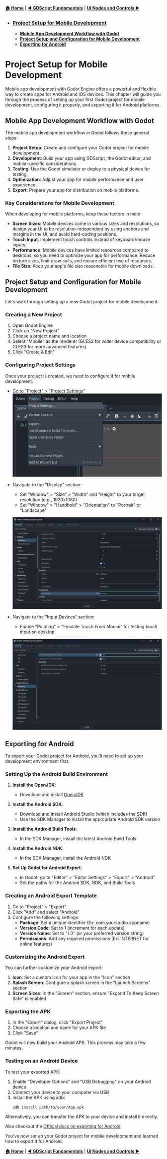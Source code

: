 [**🏠 Home**](../README.md) | [**◀️ GDScript Fundamentals**](../03_GDScript_Fundamentals/03_GDScript_Fundamentals.md) | [**UI Nodes and Controls ▶️**](../05_UI_Nodes_and_Controls/05_UI_Nodes_and_Controls.md)



- ### [**Project Setup for Mobile Development**](#project-setup-for-mobile-development-1)
    - [**Mobile App Development Workflow with Godot**](#mobile-app-development-workflow-with-godot)
    - [**Project Setup and Configuration for Mobile Development**](#project-setup-and-configuration-for-mobile-development)
    - [**Exporting for Android**](#exporting-for-android)



# **Project Setup for Mobile Development**

Mobile app development with Godot Engine offers a powerful and flexible way to create apps for Android and iOS devices. This chapter will guide you through the process of setting up your first Godot project for mobile development, configuring it properly, and exporting it for Android platforms.

## **Mobile App Development Workflow with Godot**

The mobile app development workflow in Godot follows these general steps:

1. **Project Setup**: Create and configure your Godot project for mobile development.
2. **Development**: Build your app using GDScript, the Godot editor, and mobile-specific considerations.
3. **Testing**: Use the Godot simulator or deploy to a physical device for testing.
4. **Optimization**: Adjust your app for mobile performance and user experience.
5. **Export**: Prepare your app for distribution on mobile platforms.

### Key Considerations for Mobile Development

When developing for mobile platforms, keep these factors in mind:

- **Screen Sizes**: Mobile devices come in various sizes and resolutions, so design your UI to be resolution-independent by using anchors and margins in the UI, and avoid hard-coding positions.
- **Touch Input**: Implement touch controls instead of keyboard/mouse inputs.
- **Performance**: Mobile devices have limited resources compared to desktops, so you need to optimize your app for performance. Reduce texture sizes, limit draw calls, and ensure efficient use of resources.
- **File Size**: Keep your app's file size reasonable for mobile downloads.

## **Project Setup and Configuration for Mobile Development**

Let's walk through setting up a new Godot project for mobile development.

### Creating a New Project

1. Open Godot Engine
2. Click on "New Project"
3. Choose a project name and location
4. Select "Mobile" as the renderer (GLES2 for wider device compatibility or GLES3 for more advanced features)
5. Click "Create & Edit"

### Configuring Project Settings

Once your project is created, we need to configure it for mobile development:

- Go to "Project" > "Project Settings"
   ![alt text](./img/image.png)

- Navigate to the "Display" section:
   - Set "Window" > "Size" > "Width" and "Height" to your target resolution (e.g., 1920x1080)
   - Set "Window" > "Handheld" > "Orientation" to "Portrait" or "Landscape"

   ![alt text](./img/image-1.png)

- Navigate to the "Input Devices" section:
   - Enable "Pointing" > "Emulate Touch From Mouse" for testing touch input on desktop

   ![alt text](./img/image-2.png)

## **Exporting for Android**

To export your Godot project for Android, you'll need to set up your development environment first.

### Setting Up the Android Build Environment

1. **Install the OpenJDK**:
   - Download and install [OpenJDK](https://adoptium.net/temurin/releases/?variant=openjdk17)

2. **Install the Android SDK**:
   - Download and install Android Studio (which includes the SDK)
   - Use the SDK Manager to install the appropriate Android SDK version

3. **Install the Android Build Tools**:
   - In the SDK Manager, install the latest Android Build Tools

4. **Install the Android NDK**:
   - In the SDK Manager, install the Android NDK

5. **Set Up Godot for Android Export**:
   - In Godot, go to "Editor" > "Editor Settings" > "Export" > "Android"
   - Set the paths for the Android SDK, NDK, and Build Tools

### Creating an Android Export Template

1. Go to "Project" > "Export"
2. Click "Add" and select "Android"
3. Configure the following settings:
   - **Package**: Set a unique identifier (Ex: com.yourstudio.appname)
   - **Version Code**: Set to 1 (increment for each update)
   - **Version Name**: Set to "1.0" (or your preferred version string)
   - **Permissions**: Add any required permissions (Ex: INTERNET for online features)

### Customizing the Android Export

You can further customize your Android export:

1. **Icon**: Set a custom icon for your app in the "Icon" section
2. **Splash Screen**: Configure a splash screen in the "Launch Screens" section
3. **Screen Sizes**: In the "Screen" section, ensure "Expand To Keep Screen Safe" is enabled

### Exporting the APK

1. In the "Export" dialog, click "Export Project"
2. Choose a location and name for your APK file
3. Click "Save"

Godot will now build your Android APK. This process may take a few minutes.

### Testing on an Android Device

To test your exported APK:

1. Enable "Developer Options" and "USB Debugging" on your Android device
2. Connect your device to your computer via USB
3. Install the APK using adb:
   ```
   adb install path/to/your/App.apk
   ```

Alternatively, you can transfer the APK to your device and install it directly.

Also checkout the [Official docs on exporting for Android](https://docs.godotengine.org/en/stable/tutorials/export/exporting_for_android.html)

You've now set up your Godot project for mobile development and learned how to export it for Android.



[**🏠 Home**](../README.md) | [**◀️ GDScript Fundamentals**](../03_GDScript_Fundamentals/03_GDScript_Fundamentals.md) | [**UI Nodes and Controls ▶️**](../05_UI_Nodes_and_Controls/05_UI_Nodes_and_Controls.md)